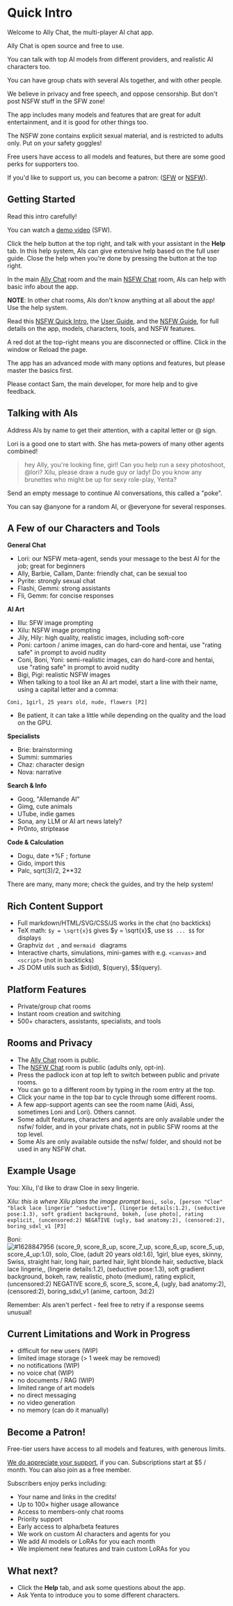 # Quick Intro

Welcome to Ally Chat, the multi-player AI chat app.

Ally Chat is open source and free to use.

You can talk with top AI models from different providers, and realistic AI characters too.

You can have group chats with several AIs together, and with other people.

We believe in privacy and free speech, and oppose censorship. But don't post NSFW stuff in the SFW zone!

The app includes many models and features that are great for adult entertainment, and it is good for other things too.

The NSFW zone contains explicit sexual material, and is restricted to adults only. Put on your safety goggles!

Free users have access to all models and features, but there are some good perks for supporters too.

If you'd like to support us, you can become a patron: ([SFW](https://www.patreon.com/allychat) or [NSFW](https://www.patreon.com/allychatx)).

## Getting Started

Read this intro carefully!

You can watch a [demo video](https://allemande.ai/demo) (SFW).

Click the <i class="bi-question-lg"></i> help button at the top right, and talk with your assistant in the **Help** tab. In this help system, AIs can give extensive help based on the full user guide. Close the help when you're done by pressing the <i class="bi-x"></i> button at the top right.

In the main [Ally Chat](/Ally+Chat) room and the main [NSFW Chat](/nsfw/nsfw) room, AIs can help with basic info about the app.

**NOTE**: In other chat rooms, AIs don't know anything at all about the app! Use the help system.

Read this [NSFW Quick Intro](/nsfw/intro), the [User Guide](/guide), and the [NSFW Guide](/nsfw/guide), for full details on the app, models, characters, tools, and NSFW features.

A red dot at the top-right means you are disconnected or offline. Click in the window or Reload the page.

The app has an advanced mode with many options and features, but please master the basics first.

Please contact Sam, the main developer, for more help and to give feedback.

## Talking with AIs

Address AIs by name to get their attention, with a capital letter or @ sign.

Lori is a good one to start with. She has meta-powers of many other agents combined!

> hey Ally, you're looking fine, girl!
> Can you help run a sexy photoshoot, @lori?
> Xilu, please draw a nude guy or lady!
> Do you know any brunettes who might be up for sexy role-play, Yenta?

Send an empty message to continue AI conversations, this called a "poke".

You can say @anyone for a random AI, or @everyone for several responses.

## A Few of our Characters and Tools

**General Chat**
- Lori: our NSFW meta-agent, sends your message to the best AI for the job; great for beginners
- Ally, Barbie, Callam, Dante: friendly chat, can be sexual too
- Pyrite: strongly sexual chat
- Flashi, Gemmi: strong assistants
- Fli, Gemm: for concise responses

**AI Art**
- Illu: SFW image prompting
- Xilu: NSFW image prompting
- Jily, Hily: high quality, realistic images, including soft-core
- Poni: cartoon / anime images, can do hard-core and hentai, use "rating safe" in prompt to avoid nudity
- Coni, Boni, Yoni: semi-realistic images, can do hard-core and hentai, use "rating safe" in prompt to avoid nudity
- Bigi, Pigi: realistic NSFW images
- When talking to a tool like an AI art model, start a line with their name, using a capital letter and a comma:
```
Coni, 1girl, 25 years old, nude, flowers [P2]
```
- Be patient, it can take a little while depending on the quality and the load on the GPU.

**Specialists**
- Brie: brainstorming
- Summi: summaries
- Chaz: character design
- Nova: narrative

**Search & Info**
- Goog, "Allemande AI"
- Gimg, cute animals
- UTube, indie games
- Sona, any LLM or AI art news lately?
- Pr0nto, striptease

**Code & Calculation**
- Dogu, date +%F ; fortune
- Gido, import this
- Palc, sqrt(3)/2, 2**32

There are many, many more; check the guides, and try the help system!

## Rich Content Support

- Full markdown/HTML/SVG/CSS/JS works in the chat (no backticks)
- TeX math: `$y = \sqrt{x}$` gives $y = \sqrt{x}$, use `$$ ... $$` for displays
- Graphviz ```dot ```, and ```mermaid ``` diagrams
- Interactive charts, simulations, mini-games with e.g. `<canvas>` and `<script>` (not in backticks)
- JS DOM utils such as $id(id), $(query), $$(query).

## Platform Features

- Private/group chat rooms
- Instant room creation and switching
- 500+ characters, assistants, specialists, and tools

## Rooms and Privacy
 
- The [Ally Chat](/Ally+Chat) room is public.
- The [NSFW Chat](/nsfw/nsfw) room is public (adults only, opt-in).
- Press the padlock icon at top left to switch between public and private rooms.
- You can go to a different room by typing in the room entry at the top.
- Click your name in the top bar to cycle through some different rooms.
- A few app-support agents can see the room name (Aidi, Assi, sometimes Loni and Lori). Others cannot.
- Some adult features, characters and agents are only available under the nsfw/ folder, and in your private chats, not in public SFW rooms at the top level.
- Some AIs are only available outside the nsfw/ folder, and should not be used in any NSFW chat.

## Example Usage

You:	Xilu, I'd like to draw Cloe in sexy lingerie.

Xilu:	<think>
	*this is where Xilu plans the image prompt*
	</think>
	```
	Boni, solo, [person "Cloe" "black lace lingerie" "seductive"], (lingerie details:1.2), (seductive pose:1.3), soft gradient background, bokeh, [use photo], rating explicit, (uncensored:2) NEGATIVE (ugly, bad anatomy:2), (censored:2), boring_sdxl_v1 [P3]
	```

Boni:	![#1628847956 (score_9, score_8_up, score_7_up, score_6_up, score_5_up, score_4_up:1.0), solo, Cloe, (adult 20 years old:1.6), 1girl, blue eyes, skinny, Swiss, straight hair, long hair, parted hair, light blonde hair, seductive, black lace lingerie,, (lingerie details:1.2), (seductive pose:1.3), soft gradient background, bokeh, raw, realistic, photo \(medium\), rating explicit, (uncensored:2) NEGATIVE score_6, score_5, score_4, (ugly, bad anatomy:2), (censored:2), boring_sdxl_v1 (anime, cartoon, 3d:2)](solo-person-Cloe-black-lace-lingerie-seductive-lingerie-details-1-2-se.jpg)

Remember: AIs aren't perfect - feel free to retry if a response seems unusual!

## Current Limitations and Work in Progress

- difficult for new users (WIP)
- limited image storage (> 1 week may be removed)
- no notifications (WIP)
- no voice chat (WIP)
- no documents / RAG (WIP)
- limited range of art models
- no direct messaging
- no video generation
- no memory (can do it manually)

## Become a Patron!

Free-tier users have access to all models and features, with generous limits.

[We do appreciate your support](https://www.patreon.com/allychatx), if you can. Subscriptions start at $5 / month. You can also join as a free member.

Subscribers enjoy perks including:

- Your name and links in the credits!
- Up to 100× higher usage allowance
- Access to members-only chat rooms
- Priority support
- Early access to alpha/beta features
- We work on custom AI characters and agents for you
- We add AI models or LoRAs for you each month
- We implement new features and train custom LoRAs for you

## What next?

- Click the **Help** tab, and ask some questions about the app.
- Ask Yenta to introduce you to some different characters.
